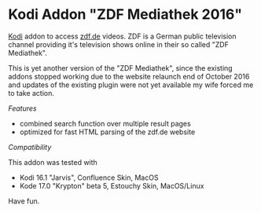 # Kodi Addon "ZDF Mediathek 2016"

[Kodi](https://kodi.tv/) addon to access [zdf.de](https://www.zdf.de) videos.
ZDF is a German public television channel providing it's television shows online in their so called "ZDF Mediathek".

This is yet another version of the "ZDF Mediathek", since the existing addons stopped working due to the website relaunch 
end of October 2016 and updates of the existing plugin were not yet available my wife forced me to take action.


*Features*
- combined search function over multiple result pages
- optimized for fast HTML parsing of the zdf.de website


*Compatibility*

This addon was tested with 
- Kodi 16.1 "Jarvis", Confluence Skin, MacOS
- Kode 17.0 "Krypton" beta 5, Estouchy Skin, MacOS/Linux 


Have fun.
